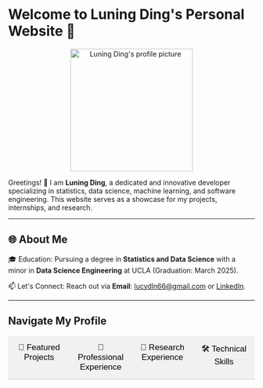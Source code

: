 <!-- Add styles for tabs -->
<style>
  .tab {
    overflow: hidden;
    border-bottom: 1px solid #ccc;
    background-color: #f1f1f1;
    width: 100%;
  }

  .tab button {
    background-color: inherit;
    float: left;
    border: none;
    outline: none;
    cursor: pointer;
    padding: 14px 16px;
    transition: 0.3s;
    font-size: 17px;
    width: 25%; /* Each button now takes up 25% of the space */
    text-align: center;
  }

  .tab button:hover {
    background-color: #ddd;
  }

  .tab button.active {
    background-color: #ccc;
  }

  .tabcontent {
    display: none;
    padding: 20px;
    border: 1px solid #ccc;
    border-top: none;
  }

  .tabcontent.active {
    display: block;
  }
</style>

<!-- Script to toggle tabs -->
<script>
  function openTab(evt, tabName) {
    var i, tabcontent, tablinks;
    tabcontent = document.getElementsByClassName("tabcontent");
    for (i = 0; i < tabcontent.length; i++) {
      tabcontent[i].className = tabcontent[i].className.replace(" active", "");
    }
    tablinks = document.getElementsByClassName("tablinks");
    for (i = 0; i < tablinks.length; i++) {
      tablinks[i].className = tablinks[i].className.replace(" active", "");
    }
    document.getElementById(tabName).className += " active";
    evt.currentTarget.className += " active";
  }
</script>

# Welcome to Luning Ding's Personal Website 🌟

<div align="center">
  <img src="https://github.com/user-attachments/assets/88375bd9-7f28-4978-a04b-42293f87041d" alt="Luning Ding's profile picture" width="250">
</div>

Greetings! 👋 I am **Luning Ding**, a dedicated and innovative developer specializing in statistics, data science, machine learning, and software engineering. This website serves as a showcase for my projects, internships, and research.

---

## 🌐 About Me

🎓 Education: Pursuing a degree in **Statistics and Data Science** with a minor in **Data Science Engineering** at UCLA (Graduation: March 2025).

📫 Let's Connect: Reach out via **Email**: lucydln66@gmail.com or [LinkedIn](http://linkedin.com/in/luning-ding-40543918b).

---

## Navigate My Profile
<div class="tab">
  <button class="tablinks" onclick="openTab(event, 'Projects')" id="defaultOpen">🚀 Featured Projects</button>
  <button class="tablinks" onclick="openTab(event, 'Experience')">🤝 Professional Experience</button>
  <button class="tablinks" onclick="openTab(event, 'Research')">📖 Research Experience</button>
  <button class="tablinks" onclick="openTab(event, 'Skills')">🛠️ Technical Skills</button>
</div>

<!-- Projects Section -->
<div id="Projects" class="tabcontent">
  <h2>🚀 <a href="https://github.com/Lucydln">Featured Projects</a></h2>

  <h3><a href="https://github.com/Lucydln/Bee_Hair_Quantification">Bee Hair Quantification</a></h3>
  <ul>
    <li><strong>About</strong>: A computer vision tool for segmenting hair from images of bees and quantifying hairiness.</li>
    <li><strong>Technologies Used</strong>: Python, PyTorch, OpenCV, Scikit-Image.</li>
    <li><strong>Impact</strong>: Provided valuable insights into bee morphology and its role in climate adaptability through advanced image analysis techniques.</li>
    <li><a href="https://advance.sagepub.com/users/515590/articles/1215597-climate-explains-global-functional-trait-variation-in-bees#"><strong>Published Research Paper Here</strong></a></li>
  </ul>

  <h3><a href="https://github.com/Lucydln/KMeans_Clustering_and_Pattern_Analysis_for_IPv4_Addresses">Kmeans-Clustering</a> and <a href="https://github.com/Lucydln/Confidence_Level_Analysis_For_IPv4_Addresses">Confidence Level Analysis</a> for IPv4 Addresses</h3>
  <ul>
    <li><strong>Objective</strong>: Analyzed large-scale IP whitelist data using K-means clustering and confidence level analysis to identify patterns and prevent DDoS attacks.</li>
    <li><strong>Technologies Used</strong>: Python, Scikit-Learn, SQL.</li>
    <li><strong>Impact</strong>: Enhanced system security and streamlined data processing pipelines.</li>
  </ul>

  <h3><a href="https://github.com/Lucydln/CourseKata_Engagement_Optimization_Analysis">CourseKata Engagement Optimization Analysis</a></h3>
  <ul>
    <li><strong>Objective</strong>: Built a logistic regression model to analyze e-learning engagement data and identify key drivers of student performance.</li>
    <li><strong>Technologies Used</strong>: R, Python, ggplot2, Matplotlib.</li>
    <li><strong>Recognition</strong>: Awarded the <strong>DataFest Outstanding Project Award</strong>.</li>
    <li><a href="https://github.com/Lucydln/CourseKata_Engagement_Optimization_Analysis/blob/main/final%20presentation.pdf"><strong>Presentation Slides Here</strong></a></li>
  </ul>

  <h3><a href="https://github.com/Lucydln/Cheat_Checker_Website">Cheat-Checker Website</a></h3>
  <ul>
    <li><strong>Objective</strong>: Developed a web app for teachers to flag suspicious activities during exams using eye-tracking models.</li>
    <li><strong>Technologies Used</strong>: TensorFlow, Django, HTML, CSS.</li>
    <li><strong>Recognition</strong>: Awarded the <strong>SBHacks Most Creative Project Award</strong>.</li>
  </ul>

  <h3><a href="https://github.com/Lucydln/Image_Denoising_and_Filtering_Techniques">Image Denoising and Filtering Techniques</a></h3>
  <ul>
    <li><strong>Objective</strong>: Explored various denoising and filtering methods to enhance OCR accuracy for large-scale document datasets.</li>
    <li><strong>Technologies Used</strong>: TensorFlow, Python, OpenCV.</li>
    <li><strong>Context</strong>: Part of Hundsun Technologies internship, where I developed a pipeline for preprocessing scanned financial document images, significantly improving data extraction performance.</li>
  </ul>

  <h3><a href="https://github.com/Lucydln/DetEval_For_OCR">DetEval For OCR</a></h3>
  <ul>
    <li><strong>Objective</strong>: Implemented a comprehensive evaluation framework to benchmark OCR accuracy using real-world scanned financial documents.</li>
    <li><strong>Technologies Used</strong>: Python, PyTorch.</li>
    <li><strong>Context</strong>: During my internship at Hundsun Technologies, I utilized this tool to assess and improve document classification models, achieving higher reliability in text recognition tasks.</li>
  </ul>

  <p>Explore more of my projects <a href="https://github.com/Lucydln?tab=repositories">here</a>.</p>
</div>

<!-- Experience Section -->
<div id="Experience" class="tabcontent">
  <h2>🤝 Professional Experience</h2>
  <h3>eBay Inc. (Data Analyst Intern) | June 2023 – September 2023</h3>
  <ul>
    <li>Developed dashboards and datacubes for analyzing over 50k listings.</li>
    <li>Enhanced financial analytics capabilities with SQL and Python.</li>
    <li>Streamlined data warehousing for efficient cross-department communication.</li>
  </ul>
  <h3>Hundsun Technologies Inc. (Machine Learning Engineer Intern) | July 2022 – September 2022</h3>
  <ul>
    <li>Improved OCR accuracy with image denoising and evaluation frameworks.</li>
    <li>Refined text detection models, boosting accuracy from 69% to 78%.</li>
  </ul>
  <h3>Zoom Video Communications (Data Engineer Intern) | January 2021 – April 2021</h3>
  <ul>
    <li>Analyzed IP data to mitigate DDoS attacks and automate transcoding tracking.</li>
    <li>Improved anomaly detection with advanced SQL and Python techniques.</li>
  </ul>
</div>

<!-- Research Section -->
<div id="Research" class="tabcontent">
  <h2>📖 Research Experience</h2>
  <h3>UCSB Cheadle Center for Biodiversity and Ecological Restoration (Research Intern) | September 2022–July 2024</h3>
  <ul>
    <li>Conducted research on bee hair quantification using computer vision.</li>
    <li>Improved segmentation and evaluation protocols, boosting accuracy to 89%.</li>
    <li>Published research paper can be found <a href="https://advance.sagepub.com/users/515590/articles/1215597-climate-explains-global-functional-trait-variation-in-bees#">here</a>.</li>
  </ul>
</div>


<!-- Skills Section -->
<div id="Skills" class="tabcontent">
  <h2>🛠️ Technical Skills</h2>
  <p><strong>Programming Languages:</strong> Python, C++, SQL, R, HTML/CSS, MATLAB.</p>
  <p><strong>Frameworks & Libraries:</strong> PyTorch, TensorFlow, Scikit-Learn, Django.</p>
  <p><strong>Tools:</strong> Tableau, Jupyter Notebook, Git, AWS, Apache Spark, Docker.</p>
</div>

<script>
  // Set default open tab
  document.getElementById("defaultOpen").click();
</script>
